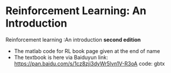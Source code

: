 # Reinforcement Learning: An Introduction
Reinforcement learning :An introduction **second edition**
- The matlab code for RL book page given at the end of name
- The textbook is here via Baiduyun link:  https://pan.baidu.com/s/1cz8zji3dyWr5lvn1V-R3oA  code: gbtx
